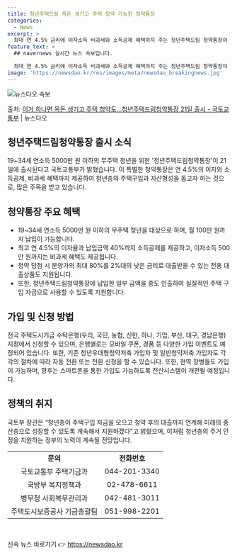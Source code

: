 ```yaml
---
title: 청년주택드림 목돈 생기고 주택 청약 가능한 청약통장
categories:
  - News
excerpt: >
  최대 연 4.5% 금리에 이자소득 비과세와 소득공제 혜택까지 주는 청년주택드림 청약통장이 21일 나온다. 국…
feature_text: >
  ## navernews 실시간 뉴스 속보입니다.

  최대 연 4.5% 금리에 이자소득 비과세와 소득공제 혜택까지 주는 청년주택드림 청약통장이 21일 나온다. 국…
image: 'https://newsdao.kr/res/images/meta/newsdao_breakingnews.jpg'
---
```


![뉴스다오 속보](https://newsdao.kr/res/images/meta/newsdao_breakingnews.jpg)

<p>출처: <a href="https://newsdao.kr/3188" rel="dofollow">이거 하나면 목돈 생기고 주택 청약도…청년주택드림청약통장 21일 출시 - 국토교통부</a> | 뉴스다오</p>

<h2 data-ke-size="size26">청년주택드림청약통장 출시 소식</h2>
<p data-ke-size="size16">19~34세 연소득 5000만 원 이하의 무주택 청년을 위한 '청년주택드림청약통장'이 21일에 출시된다고 국토교통부가 밝혔습니다. 이 특별한 청약통장은 연 4.5%의 이자와 소득공제, 비과세 혜택까지 제공하여 청년층의 주택구입과 자산형성을 돕고자 하는 것으로, 많은 주목을 받고 있습니다.</p>

<h2 data-ke-size="size26">청약통장 주요 혜택</h2>
<ul>
    <li>19~34세 연소득 5000만 원 이하의 무주택 청년을 대상으로 하며, 월 100만 원까지 납입이 가능합니다.</li>
    <li>최고 연 4.5%의 이자율과 납입금액 40%까지 소득공제를 제공하고, 이자소득 500만 원까지는 비과세 혜택도 제공됩니다.</li>
    <li>청약 당첨 시 분양가의 최대 80%를 2%대의 낮은 금리로 대출받을 수 있는 전용 대출상품도 지원됩니다.</li>
    <li>또한, 청년주택드림청약통장에 납입한 일부 금액을 중도 인출하여 실질적인 주택 구입 자금으로 사용할 수 있도록 지원합니다.</li>
</ul>

<h2 data-ke-size="size26">가입 및 신청 방법</h2>
<p data-ke-size="size16">전국 주택도시기금 수탁은행(우리, 국민, 농협, 신한, 하나, 기업, 부산, 대구, 경남은행) 지점에서 신청할 수 있으며, 은행별로는 모바일 쿠폰, 경품 등 다양한 가입 이벤트도 예정되어 있습니다. 또한, 기존 청년우대형청약저축 가입자 및 일반청약저축 가입자도 각각의 절차에 따라 자동 전환 또는 전환 신청을 할 수 있습니다. 또한, 현역 장병들도 가입이 가능하며, 향후는 스마트폰을 통한 가입도 가능하도록 전산시스템이 개편될 예정입니다.</p>

<h2 data-ke-size="size26">정책의 취지</h2>
<p data-ke-size="size16">국토부 장관은 “청년층이 주택구입 자금을 모으고 청약 후의 대출까지 연계해 미래의 중산층으로 성장할 수 있도록 계속해서 지원하겠다"고 밝혔으며, 이처럼 청년층의 주거 안정을 지원하는 정부의 노력이 계속될 전망입니다.</p>

<table>
    <tr>
        <td style="text-align: center; height: 17px;"><b>문의</b></td>
        <td style="text-align: center; height: 17px;"><b>전화번호</b></td>
    </tr>
    <tr>
        <td style="text-align: center; height: 17px;">국토교통부 주택기금과</td>
        <td style="text-align: center; height: 17px;">044-201-3340</td>
    </tr>
    <tr>
        <td style="text-align: center; height: 17px;">국방부 복지정책과</td>
        <td style="text-align: center; height: 17px;">02-478-6611</td>
    </tr>
    <tr>
        <td style="text-align: center; height: 17px;">병무청 사회복무관리과</td>
        <td style="text-align: center; height: 17px;">042-481-3011</td>
    </tr>
    <tr>
        <td style="text-align: center; height: 17px;">주택도시보증공사 기금총괄팀</td>
        <td style="text-align: center; height: 17px;">051-998-2201</td>
    </tr>
</table>

<p data-ke-size="size16">&nbsp;</p> 

신속 뉴스 바로가기 👉 <a href="https://newsdao.kr" rel="dofollow">https://newsdao.kr</a>


